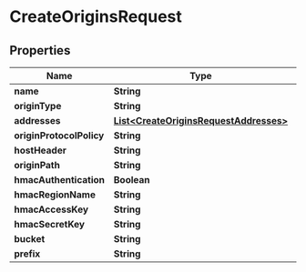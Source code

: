 

# CreateOriginsRequest


## Properties

| Name | Type | Description | Notes |
|------------ | ------------- | ------------- | -------------|
|**name** | **String** |  |  |
|**originType** | **String** |  |  [optional] |
|**addresses** | [**List&lt;CreateOriginsRequestAddresses&gt;**](CreateOriginsRequestAddresses.md) |  |  |
|**originProtocolPolicy** | **String** |  |  [optional] |
|**hostHeader** | **String** |  |  |
|**originPath** | **String** |  |  [optional] |
|**hmacAuthentication** | **Boolean** |  |  [optional] |
|**hmacRegionName** | **String** |  |  [optional] |
|**hmacAccessKey** | **String** |  |  [optional] |
|**hmacSecretKey** | **String** |  |  [optional] |
|**bucket** | **String** |  |  [optional] |
|**prefix** | **String** |  |  [optional] |



